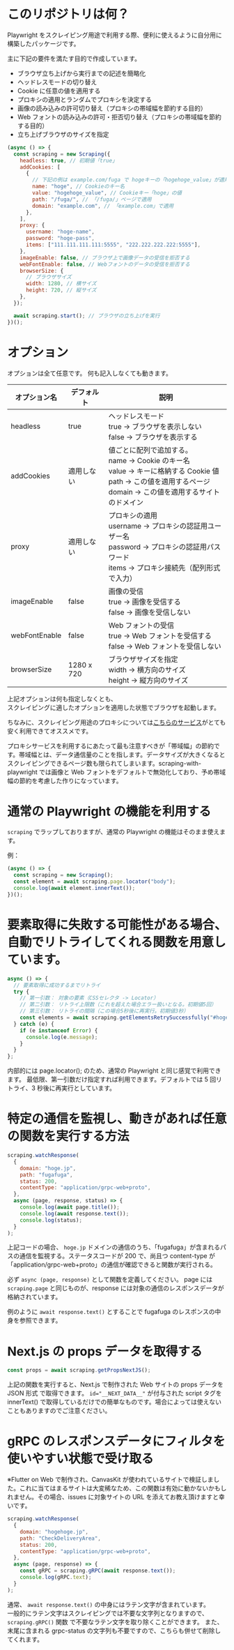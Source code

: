 # このリポジトリは何？

Playwright をスクレイピング用途で利用する際、便利に使えるように自分用に構築したパッケージです。

主に下記の要件を満たす目的で作成しています。

- ブラウザ立ち上げから実行までの記述を簡略化
- ヘッドレスモードの切り替え
- Cookie に任意の値を適用する
- プロキシの適用とランダムでプロキシを決定する
- 画像の読み込みの許可切り替え（プロキシの帯域幅を節約する目的）
- Web フォントの読み込みの許可・拒否切り替え（プロキシの帯域幅を節約する目的）
- 立ち上げブラウザのサイズを指定

```javascript
(async () => {
  const scraping = new Scraping({
    headless: true, // 初期値「true」
    addCookies: [
      {
        // 下記の例は example.com/fuga で hogeキーの「hogehoge_value」が適用される例
        name: "hoge", // Cookieのキー名
        value: "hogehoge_value", // Cookieキー「hoge」の値
        path: "/fuga/", // 「/fuga/」ページで適用
        domain: "example.com", // 「example.com」で適用
      },
    ],
    proxy: {
      username: "hoge-name",
      password: "hoge-pass",
      items: ["111.111.111.111:5555", "222.222.222.222:5555"],
    },
    imageEnable: false, // ブラウザ上で画像データの受信を拒否する
    webFontEnable: false, // Webフォントのデータの受信を拒否する
    browserSize: {
      // ブラウザサイズ
      width: 1280, // 横サイズ
      height: 720, // 縦サイズ
    },
  });

  await scraping.start(); // ブラウザの立ち上げを実行
})();
```

# オプション

オプションは全て任意です。
何も記入しなくても動きます。

| オプション名  | デフォルト | 説明                                                                                                                                                                     |
| ------------- | ---------- | ------------------------------------------------------------------------------------------------------------------------------------------------------------------------ |
| headless      | true       | ヘッドレスモード<br>true -> ブラウザを表示しない<br>false -> ブラウザを表示する                                                                                          |
| addCookies    | 適用しない | 値ごとに配列で追加する。<br>name -> Cookie のキー名<br>value -> キーに格納する Cookie 値<br>path -> この値を適用するページ<br>domain -> この値を適用するサイトのドメイン |
| proxy         | 適用しない | プロキシの適用<br>username -> プロキシの認証用ユーザー名<br>password -> プロキシの認証用パスワード<br>items -> プロキシ接続先（配列形式で入力）                          |
| imageEnable   | false      | 画像の受信<br>true -> 画像を受信する<br>false -> 画像を受信しない                                                                                                        |
| webFontEnable | false      | Web フォントの受信<br>true -> Web フォントを受信する<br>false -> Web フォントを受信しない                                                                                |
| browserSize   | 1280 x 720 | ブラウザサイズを指定<br>width -> 横方向のサイズ<br>height -> 縦方向のサイズ                                                                                              |

上記オプションは何も指定しなくとも、  
スクレイピングに適したオプションを適用した状態でブラウザを起動します。

ちなみに、スクレイピング用途のプロキシについては[こちらのサービス](https://www.webshare.io/?referral_code=pvyuamiwwexo)がとても安く利用できてオススメです。

プロキシサービスを利用するにあたって最も注意すべきが「帯域幅」の節約です。帯域幅とは、データ通信量のことを指します。データサイズが大きくなるとスクレイピングできるページ数も限られてしまいます。scraping-with-playwright では画像と Web フォントをデフォルトで無効化しており、予め帯域幅の節約を考慮した作りになっています。

# 通常の Playwright の機能を利用する

`scraping` でラップしておりますが、通常の Playwright の機能はそのまま使えます。

例：

```javascript
(async () => {
  const scraping = new Scraping();
  const element = await scraping.page.locator("body");
  console.log(await element.innerText());
})();
```

# 要素取得に失敗する可能性がある場合、自動でリトライしてくれる関数を用意しています。

```javascript
async () => {
  // 要素取得に成功するまでリトライ
  try {
    // 第一引数： 対象の要素（CSSセレクタ -> Locator）
    // 第二引数： リトライ上限数（これを超えた場合エラー扱いとなる。初期値5回）
    // 第三引数： リトライの間隔（この場合5秒後に再実行。初期値3秒）
    const elements = await scraping.getElementsRetrySuccessfully("#hoge", 10, 5000);
  } catch (e) {
    if (e instanceof Error) {
      console.log(e.message);
    }
  }
};
```

内部的には page.locator(); のため、通常の Playwright と同じ感覚で利用できます。
最低限、第一引数だけ指定すれば利用できます。デフォルトでは 5 回リトライ、3 秒後に再実行としています。

# 特定の通信を監視し、動きがあれば任意の関数を実行する方法

```javascript
scraping.watchResponse(
  {
    domain: "hoge.jp",
    path: "fugafuga",
    status: 200,
    contentType: "application/grpc-web+proto",
  },
  async (page, response, status) => {
    console.log(await page.title());
    console.log(await response.text());
    console.log(status);
  }
);
```

上記コードの場合、 `hoge.jp` ドメインの通信のうち、「fugafuga」が含まれるパスの通信を監視する。ステータスコードが 200 で、尚且つ content-type が 「application/grpc-web+proto」の通信が確認できると関数が実行される。

必ず `async (page, response)` として関数を定義してください。
page には `scraping.page` と同じものが、response には対象の通信のレスポンスデータが格納されています。

例のように `await response.text()` とすることで fugafuga のレスポンスの中身を参照できます。

# Next.js の props データを取得する

```javascript
const props = await scraping.getPropsNextJS();
```

上記の関数を実行すると、Next.js で制作された Web サイトの props データを JSON 形式 で取得できます。
`id="__NEXT_DATA__"` が付与された script タグを innerText() で取得しているだけでの簡単なものです。場合によっては使えないこともありますのでご注意ください。

# gRPC のレスポンスデータにフィルタを使いやすい状態で受け取る

※Flutter on Web で制作され、CanvasKit が使われているサイトで検証しました。これに当てはまるサイトは大変稀なため、この関数は有効に動かないかもしれません。その場合、issues に対象サイトの URL を添えてお教え頂けますと幸いです。

```javascript
scraping.watchResponse(
  {
    domain: "hogehoge.jp",
    path: "CheckDeliveryArea",
    status: 200,
    contentType: "application/grpc-web+proto",
  },
  async (page, response) => {
    const gRPC = scraping.gRPC(await response.text());
    console.log(gRPC.text);
  }
);
```

通常、 `await response.text()` の中身にはラテン文字が含まれています。  
一般的にラテン文字はスクレイピングでは不要な文字列となりますので、 `scraping.gRPC()` 関数 で不要なラテン文字を取り除くことができます。
また、末尾に含まれる grpc-status の文字列も不要ですので、こちらも併せて削除してくれます。
